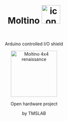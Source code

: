 <h1 align="center">Moltino <img src="https://github.com/athomas1967/Moltino/blob/main/images/icon.png" alt="icon" width="60"/></h1>

<br><p align="center"> Arduino controlled I/O shield </p>
<p align="center"><img src="https://github.com/athomas1967/Moltino/blob/main/images/IMG_.png" alt="Moltino 4x4 renaissance" width="150"/></p>
<p align="center"> Open hardware project</p>
<p align="center"> by TMSLAB </p><br>
